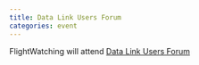 ```yaml
---
title: Data Link Users Forum
categories: event
---
```

FlightWatching will attend [Data Link Users Forum](http://www.aviation-ia.com/events/DlufAnnounce.pdf)